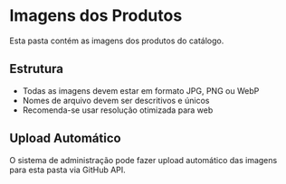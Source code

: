 # Imagens dos Produtos

Esta pasta contém as imagens dos produtos do catálogo.

## Estrutura
- Todas as imagens devem estar em formato JPG, PNG ou WebP
- Nomes de arquivo devem ser descritivos e únicos
- Recomenda-se usar resolução otimizada para web

## Upload Automático
O sistema de administração pode fazer upload automático das imagens para esta pasta via GitHub API.